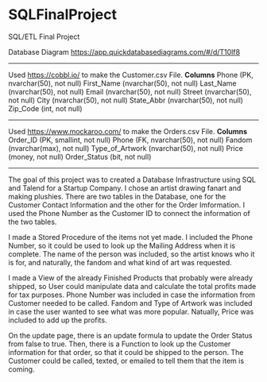 # SQLFinalProject
SQL/ETL Final Project

Database Diagram
https://app.quickdatabasediagrams.com/#/d/T10lf8

----------

Used https://cobbl.io/ to make the Customer.csv File.
__Columns__
Phone (PK, nvarchar(50), not null)
First_Name (nvarchar(50), not null)
Last_Name (nvarchar(50), not null)
Email (nvarchar(50), not null)
Street (nvarchar(50), not null)
City (nvarchar(50), not null)
State_Abbr (nvarchar(50), not null)
Zip_Code (int, not null)

----------

Used https://www.mockaroo.com/ to make the Orders.csv File.
__Columns__
Order_ID (PK, smallint, not null)
Phone (FK, nvarchar(50), not null)
Fandom (nvarchar(max), not null)
Type_of_Artwork (nvarchar(50), not null)
Price (money, not null)
Order_Status (bit, not null)

----------

The goal of this project was to created a Database Infrastructure using SQL and Talend for a Startup Company. I chose an artist drawing fanart and making plushies. There are two tables in the Database, one for the Customer Contact Information and the other for the Order Imformation. I used the Phone Number as the Customer ID to connect the information of the two tables.

I made a Stored Procedure of the items not yet made. I included the Phone Number, so it could be used to look up the Mailing Address when it is complete. The name of the person was included, so the artist knows who it is for, and naturally, the fandom and what kind of art was requested.

I made a View of the already Finished Products that probably were already shipped, so User could manipulate data and calculate the total profits made for tax purposes. Phone Number was included in case the information from Customer needed to be called. Fandom and Type of Artwork was included in case the user wanted to see what was more popular. Natually, Price was included to add up the profits.

On the update page, there is an update formula to update the Order Status from false to true. Then, there is a Function to look up the Customer information for that order, so that it could be shipped to the person. The Customer could be called, texted, or emailed to tell them that the item is coming.